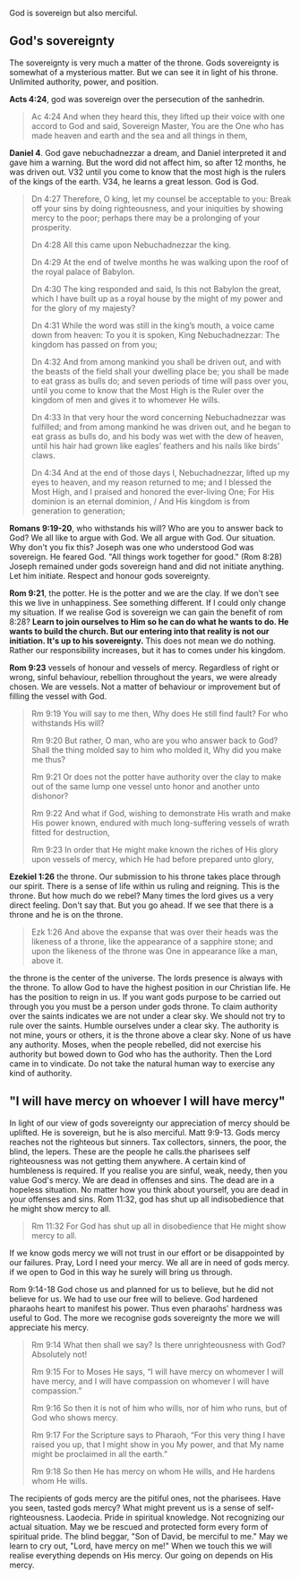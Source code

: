 God is sovereign but also merciful. 

## God's sovereignty

The sovereignty is very much a matter of the throne. Gods sovereignty is somewhat of a mysterious matter. But we can see it in light of his throne. Unlimited authority, power, and position. 

**Acts 4:24**, god was sovereign over the persecution of the sanhedrin.

> Ac 4:24 And when they heard this, they lifted up their voice with one accord to God and said, Sovereign Master, You are the One who has made heaven and earth and the sea and all things in them,

**Daniel 4**. God gave nebuchadnezzar a dream, and Daniel interpreted it and gave him a warning. But the word did not affect him, so after 12 months, he was driven out. V32 until you come to know that the most high is the rulers of the kings of the earth. V34, he learns a great lesson. God is God. 

> Dn 4:27 Therefore, O king, let my counsel be acceptable to you: Break off your sins by doing righteousness, and your iniquities by showing mercy to the poor; perhaps there may be a prolonging of your prosperity.
> 
> Dn 4:28 All this came upon Nebuchadnezzar the king.
> 
> Dn 4:29 At the end of twelve months he was walking upon the roof of the royal palace of Babylon.
> 
> Dn 4:30 The king responded and said, Is this not Babylon the great, which I have built up as a royal house by the might of my power and for the glory of my majesty?
>
> Dn 4:31 While the word was still in the king’s mouth, a voice came down from heaven: To you it is spoken, King Nebuchadnezzar: The kingdom has passed on from you;
> 
> Dn 4:32 And from among mankind you shall be driven out, and with the beasts of the field shall your dwelling place be; you shall be made to eat grass as bulls do; and seven periods of time will pass over you, until you come to know that the Most High is the Ruler over the kingdom of men and gives it to whomever He wills.
> 
> Dn 4:33 In that very hour the word concerning Nebuchadnezzar was fulfilled; and from among mankind he was driven out, and he began to eat grass as bulls do, and his body was wet with the dew of heaven, until his hair had grown like eagles’ feathers and his nails like birds’ claws.
> 
> Dn 4:34 And at the end of those days I, Nebuchadnezzar, lifted up my eyes to heaven, and my reason returned to me; and I blessed the Most High, and I praised and honored the ever-living One; For His dominion is an eternal dominion, / And His kingdom is from generation to generation;

**Romans 9:19-20**, who withstands his will? Who are you to answer back to God? We all like to argue with God. We all argue with God. Our situation. Why don't you fix this? Joseph was one who understood God was sovereign. He feared God. "All things work together for good." (Rom 8:28) Joseph remained under gods sovereign hand and did not initiate anything. Let him initiate. Respect and honour gods sovereignty.

**Rom 9:21**, the potter. He is the potter and we are the clay. If we don't see this we live in unhappiness. See something different. If I could only change my situation. If we realise God is sovereign we can gain the benefit of rom 8:28? **Learn to join ourselves to Him so he can do what he wants to do. He wants to build the church. But our entering into that reality is not our initiation. It's up to his sovereignty.** This does not mean we do nothing. Rather our responsibility increases, but it has to comes under his kingdom.

**Rom 9:23** vessels of honour and vessels of mercy. Regardless of right or wrong, sinful behaviour, rebellion throughout the years, we were already chosen. We are vessels. Not a matter of behaviour or improvement but of filling the vessel with God.

> Rm 9:19 You will say to me then, Why does He still find fault? For who withstands His will?
> 
> Rm 9:20 But rather, O man, who are you who answer back to God? Shall the thing molded say to him who molded it, Why did you make me thus?
> 
> Rm 9:21 Or does not the potter have authority over the clay to make out of the same lump one vessel unto honor and another unto dishonor?
> 
> Rm 9:22 And what if God, wishing to demonstrate His wrath and make His power known, endured with much long-suffering vessels of wrath fitted for destruction,
>
>Rm 9:23 In order that He might make known the riches of His glory upon vessels of mercy, which He had before prepared unto glory,

**Ezekiel 1:26** the throne. Our submission to his throne takes place through our spirit. There is a sense of life within us ruling and reigning. This is the throne. But how much do we rebel? Many times the lord gives us a very direct feeling. Don't say that. But you go ahead. If we see that there is a throne and he is on the throne.

> Ezk 1:26 And above the expanse that was over their heads was the likeness of a throne, like the appearance of a sapphire stone; and upon the likeness of the throne was One in appearance like a man, above it.

the throne is the center of the universe. The lords presence is always with the throne. To allow God to have the highest position in our Christian life. He has the position to reign in us. If you want gods purpose to be carried out through you you must be a person under gods throne. To claim authority over the saints indicates we are not under a clear sky. We should not try to rule over the saints. Humble ourselves under a clear sky. The authority is not mine, yours or others, it is the throne above a clear sky. None of us have any authority. Moses, when the people rebelled, did not exercise his authority but bowed down to God who has the authority. Then the Lord came in to vindicate. Do not take the natural human way to exercise any kind of authority. 

## "I will have mercy on whoever I will have mercy"

In light of our view of gods sovereignty our appreciation of mercy should be uplifted. He is sovereign, but he is also merciful. Matt 9:9-13. Gods mercy reaches not the righteous but sinners. Tax collectors, sinners, the poor, the blind, the lepers. These are the people he calls.the pharisees self righteousness was not getting them anywhere. A certain kind of humbleness is required. If you realise you are sinful, weak, needy, then you value God's mercy. We are dead in offenses and sins. The dead are in a hopeless situation. No matter how you think about yourself, you are dead in your offenses and sins. Rom 11:32, god has shut up all indisobedience that he might show mercy to all. 

> Rm 11:32 For God has shut up all in disobedience that He might show mercy to all.

If we know gods mercy we will not trust in our effort or be disappointed by our failures. Pray, Lord I need your mercy. We all are in need of gods mercy. if we open to God in this way he surely will bring us through.

Rom 9:14-18 God chose us and planned for us to believe, but he did not believe for us. We had to use our free will to believe. God hardened pharaohs heart to manifest his power. Thus even pharaohs' hardness was useful to God. The more we recognise gods sovereignty the more we will appreciate his mercy. 

> Rm 9:14 What then shall we say? Is there unrighteousness with God? Absolutely not!
>
> Rm 9:15 For to Moses He says, “I will have mercy on whomever I will have mercy, and I will have compassion on whomever I will have compassion.”
>
> Rm 9:16 So then it is not of him who wills, nor of him who runs, but of God who shows mercy.
>
> Rm 9:17 For the Scripture says to Pharaoh, “For this very thing I have raised you up, that I might show in you My power, and that My name might be proclaimed in all the earth.”
>
> Rm 9:18 So then He has mercy on whom He wills, and He hardens whom He wills.

The recipients of gods mercy are the pitiful ones, not the pharisees. Have you seen, tasted gods mercy? What might prevent us is a sense of self-righteousness. Laodecia. Pride in spiritual knowledge. Not recognizing our actual situation. May we be rescued and protected form every form of spiritual pride. The blind beggar, "Son of David, be merciful to me." May we learn to cry out, "Lord, have mercy on me!" When we touch this we will realise everything depends on His mercy. Our going on depends on His mercy.





